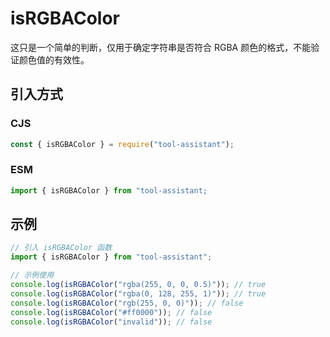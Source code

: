 # isRGBAColor

这只是一个简单的判断，仅用于确定字符串是否符合 RGBA 颜色的格式，不能验证颜色值的有效性。

## 引入方式

### CJS

```javascript
const { isRGBAColor } = require("tool-assistant");
```

### ESM

```javascript
import { isRGBAColor } from "tool-assistant;
```

## 示例

```javascript
// 引入 isRGBAColor 函数
import { isRGBAColor } from "tool-assistant";

// 示例使用
console.log(isRGBAColor("rgba(255, 0, 0, 0.5)")); // true
console.log(isRGBAColor("rgba(0, 128, 255, 1)")); // true
console.log(isRGBAColor("rgb(255, 0, 0)")); // false
console.log(isRGBAColor("#ff0000")); // false
console.log(isRGBAColor("invalid")); // false
```
